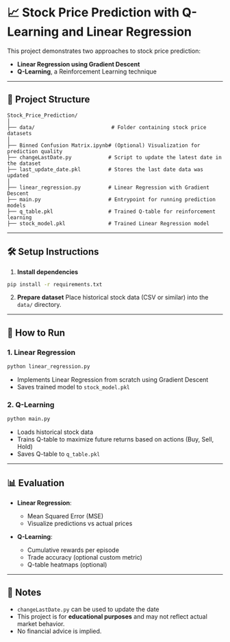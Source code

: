 # 📈 Stock Price Prediction with Q-Learning and Linear Regression

This project demonstrates two approaches to stock price prediction:

* **Linear Regression using Gradient Descent**
* **Q-Learning**, a Reinforcement Learning technique

---

## 📂 Project Structure

```
Stock_Price_Prediction/
│
├── data/                         # Folder containing stock price datasets
│
├── Binned Confusion Matrix.ipynb# (Optional) Visualization for prediction quality
├── changeLastDate.py            # Script to update the latest date in the dataset
├── last_update_date.pkl         # Stores the last date data was updated
│
├── linear_regression.py         # Linear Regression with Gradient Descent
├── main.py                      # Entrypoint for running prediction models
├── q_table.pkl                  # Trained Q-table for reinforcement learning
├── stock_model.pkl              # Trained Linear Regression model
```

---

## 🛠️ Setup Instructions

1. **Install dependencies**

```bash
pip install -r requirements.txt
```

2. **Prepare dataset**
   Place historical stock data (CSV or similar) into the `data/` directory.

---

## 🚀 How to Run

### 1. Linear Regression

```bash
python linear_regression.py
```

* Implements Linear Regression from scratch using Gradient Descent
* Saves trained model to `stock_model.pkl`

### 2. Q-Learning

```bash
python main.py
```

* Loads historical stock data
* Trains Q-table to maximize future returns based on actions (Buy, Sell, Hold)
* Saves Q-table to `q_table.pkl`

---

## 📊 Evaluation

* **Linear Regression**:

  * Mean Squared Error (MSE)
  * Visualize predictions vs actual prices

* **Q-Learning**:

  * Cumulative rewards per episode
  * Trade accuracy (optional custom metric)
  * Q-table heatmaps (optional)

---

## 📌 Notes

* `changeLastDate.py` can be used to update the date
* This project is for **educational purposes** and may not reflect actual market behavior.
* No financial advice is implied.
